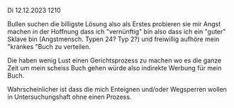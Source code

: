 Di 12.12.2023 1210

Bullen suchen die billigste Lösung
also als Erstes probieren sie
mir Angst machen
in der Hoffnung
dass ich
"vernünftig" bin
also dass ich ein "guter" Sklave bin
(Angstmensch. Typen 24? Typ 2?)
und freiwillig aufhöre
mein "krankes "Buch
zu verteilen.

Die haben wenig Lust
einen Gerichtsprozess zu machen
wo es die ganze Zeit
um mein scheiss Buch gehen würde
also indirekte Werbung für mein Buch.

Wahrscheinlicher ist dass die mich
Enteignen und/oder Wegsperren wollen
in Untersuchungshaft ohne einen Prozess.
